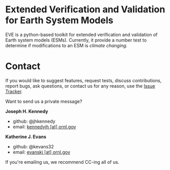   Extended Verification and Validation for Earth System Models
===============================================================================

EVE is a python-based toolkit for extended verification and validation of Earth
system models (ESMs). Currently, it provide a number test to determine if
modifications to an ESM is *climate changing.*  
  
  
  Contact
===========

If you would like to suggest features, request tests, discuss contributions,
report bugs, ask questions, or contact us for any reason, use the
[Issue Tracker](https://code.ornl.gov/LIVVkit/eve/issues).

Want to send us a private message?

**Joseph H. Kennedy** 
* github: @jhkennedy
* email: <a href="mailto:kennedyjh@ornl.gov">kennedyjh [at] ornl.gov</a>

**Katherine J. Evans** 
* github: @kevans32
* email: <a href="mailto:evanskj@ornl.gov">evanskj [at] ornl.gov</a>

If you're emailing us, we recommend CC-ing all of us. 

